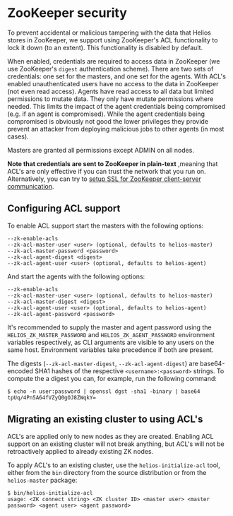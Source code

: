 # ZooKeeper security

To prevent accidental or malicious tampering with the data that Helios stores in ZooKeeper, we
support using ZooKeeper's ACL functionality to lock it down (to an extent). This functionality is
disabled by default.

When enabled, credentials are required to access data in ZooKeeper (we use ZooKeeper's `digest`
authentication scheme). There are two sets of credentials: one set for the masters, and one set for
the agents. With ACL's enabled unauthenticated users have no access to the data in ZooKeeper (not
even read access). Agents have read access to all data but limited permissions to mutate data. They
only have mutate permissions where needed. This limits the impact of the agent credentials being
compromised (e.g. if an agent is compromised). While the agent credentials being compromised is
obviously not good the lower privileges they provide prevent an attacker from deploying malicious
jobs to other agents (in most cases).

Masters are granted all permissions except ADMIN on all nodes.

**Note that credentials are sent to ZooKeeper in plain-text** ,meaning that ACL's are only effective
if you can trust the network that you run on. Alternatively, you can try to [setup SSL for ZooKeeper client-server communication](https://cwiki.apache.org/confluence/display/ZOOKEEPER/ZooKeeper+SSL+User+Guide).

## Configuring ACL support

To enable ACL support start the masters with the following options:

    --zk-enable-acls
    --zk-acl-master-user <user> (optional, defaults to helios-master)
    --zk-acl-master-password <password>
    --zk-acl-agent-digest <digest>
    --zk-acl-agent-user <user> (optional, defaults to helios-agent)

And start the agents with the following options:

    --zk-enable-acls
    --zk-acl-master-user <user> (optional, defaults to helios-master)
    --zk-acl-master-digest <digest>
    --zk-acl-agent-user <user> (optional, defaults to helios-agent)
    --zk-acl-agent-password <password>

It's recommended to supply the master and agent password using the `HELIOS_ZK_MASTER_PASSWORD` and
`HELIOS_ZK_AGENT_PASSWORD` environment variables respectively, as CLI arguments are visible to any
users on the same host. Environment variables take precedence if both are present.

The digests (`--zk-acl-master-digest`, `--zk-acl-agent-digest`) are base64-encoded SHA1 hashes of
the respective `<username>:<password>` strings. To compute the a digest you can, for example, run
the following command:

    $ echo -n user:password | openssl dgst -sha1 -binary | base64
    tpUq/4Pn5A64fVZyQ0gOJ8ZWqkY=

## Migrating an existing cluster to using ACL's

ACL's are applied only to new nodes as they are created. Enabling ACL support on an existing cluster
will not break anything, but ACL's will not be retroactively applied to already existing ZK nodes.

To apply ACL's to an existing cluster, use the `helios-initialize-acl` tool, either from the `bin`
directory from the source distribution or from the `helios-master` package:

```
$ bin/helios-initialize-acl
usage: <ZK connect string> <ZK cluster ID> <master user> <master password> <agent user> <agent password>
```
